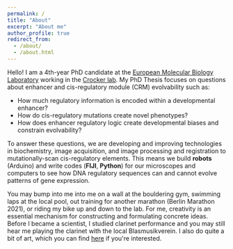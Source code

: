 ```yaml
---
permalink: /
title: "About"
excerpt: "About me"
author_profile: true
redirect_from: 
  - /about/
  - /about.html
---
```

Hello! I am a 4th-year PhD candidate at the [European Molecular Biology Laboratory](https://www.embl.de) working in the [Crocker lab](https://www.embl.de/research/units/dev_biology/crocker/index.html). My PhD Thesis focuses on questions about enhancer and cis-regulatory module (CRM) evolvability such as: 

- How much regulatory information is encoded within a developmental enhancer? 
- How do cis-regulatory mutations create novel phenotypes? 
- How does enhancer regulatory logic create developmental biases and constrain evolvability? 

To answer these questions, we are developing and improving technologies in biochemistry, image acquisition, and image processing and registration to mutationally-scan cis-regulatory elements. This means we build **robots** (Arduino) and write codes (**FIJI**, **Python**) for our microscopes and computers to see how DNA regulatory sequences can and cannot evolve patterns of gene expression.

You may bump into me into me on a wall at the bouldering gym, swimming laps at the local pool, out training for another marathon (Berlin Marathon 2021), or riding my bike up and down to the lab. For me, creativity is an essential mechanism for constructing and formulating concrete ideas. Before I became a scientist, I studied clarinet performance and you may still hear me playing the clarinet with the local Blasmusikverein. I also do quite a bit of art, which you can find [here](https://tfuqua95.github.io/) if you're interested.
